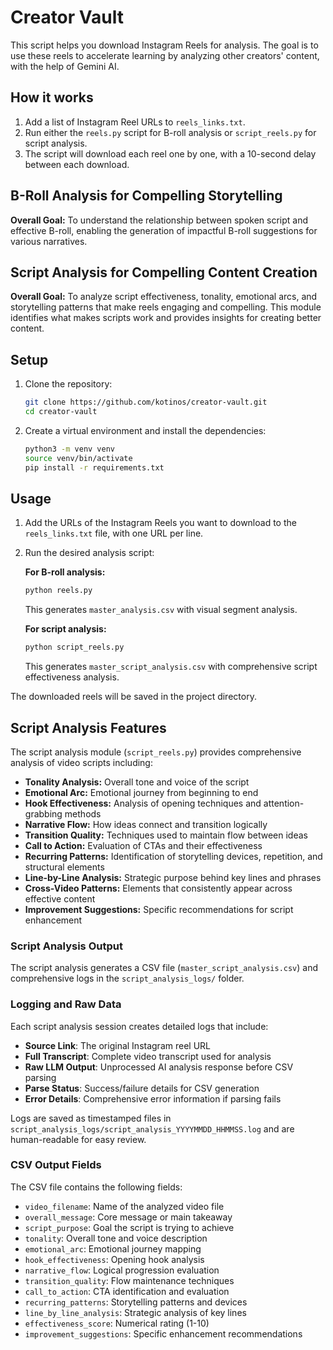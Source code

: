 # Creator Vault

This script helps you download Instagram Reels for analysis. The goal is to use these reels to accelerate learning by analyzing other creators' content, with the help of Gemini AI.

## How it works

1.  Add a list of Instagram Reel URLs to `reels_links.txt`.
2.  Run either the `reels.py` script for B-roll analysis or `script_reels.py` for script analysis.
3.  The script will download each reel one by one, with a 10-second delay between each download.

## B-Roll Analysis for Compelling Storytelling
**Overall Goal:** To understand the relationship between spoken script and effective B-roll, enabling the generation of impactful B-roll suggestions for various narratives.

## Script Analysis for Compelling Content Creation
**Overall Goal:** To analyze script effectiveness, tonality, emotional arcs, and storytelling patterns that make reels engaging and compelling. This module identifies what makes scripts work and provides insights for creating better content.

## Setup

1.  Clone the repository:
    ```bash
    git clone https://github.com/kotinos/creator-vault.git
    cd creator-vault
    ```

2.  Create a virtual environment and install the dependencies:
    ```bash
    python3 -m venv venv
    source venv/bin/activate
    pip install -r requirements.txt
    ```

## Usage

1.  Add the URLs of the Instagram Reels you want to download to the `reels_links.txt` file, with one URL per line.

2.  Run the desired analysis script:

    **For B-roll analysis:**
    ```bash
    python reels.py
    ```
    This generates `master_analysis.csv` with visual segment analysis.

    **For script analysis:**
    ```bash
    python script_reels.py
    ```
    This generates `master_script_analysis.csv` with comprehensive script effectiveness analysis.

The downloaded reels will be saved in the project directory.

## Script Analysis Features

The script analysis module (`script_reels.py`) provides comprehensive analysis of video scripts including:

- **Tonality Analysis:** Overall tone and voice of the script
- **Emotional Arc:** Emotional journey from beginning to end
- **Hook Effectiveness:** Analysis of opening techniques and attention-grabbing methods
- **Narrative Flow:** How ideas connect and transition logically
- **Transition Quality:** Techniques used to maintain flow between ideas
- **Call to Action:** Evaluation of CTAs and their effectiveness
- **Recurring Patterns:** Identification of storytelling devices, repetition, and structural elements
- **Line-by-Line Analysis:** Strategic purpose behind key lines and phrases
- **Cross-Video Patterns:** Elements that consistently appear across effective content
- **Improvement Suggestions:** Specific recommendations for script enhancement

### Script Analysis Output

The script analysis generates a CSV file (`master_script_analysis.csv`) and comprehensive logs in the `script_analysis_logs/` folder.

### Logging and Raw Data

Each script analysis session creates detailed logs that include:
- **Source Link**: The original Instagram reel URL
- **Full Transcript**: Complete video transcript used for analysis  
- **Raw LLM Output**: Unprocessed AI analysis response before CSV parsing
- **Parse Status**: Success/failure details for CSV generation
- **Error Details**: Comprehensive error information if parsing fails

Logs are saved as timestamped files in `script_analysis_logs/script_analysis_YYYYMMDD_HHMMSS.log` and are human-readable for easy review.

### CSV Output Fields

The CSV file contains the following fields:
- `video_filename`: Name of the analyzed video file
- `overall_message`: Core message or main takeaway
- `script_purpose`: Goal the script is trying to achieve
- `tonality`: Overall tone and voice description
- `emotional_arc`: Emotional journey mapping
- `hook_effectiveness`: Opening hook analysis
- `narrative_flow`: Logical progression evaluation
- `transition_quality`: Flow maintenance techniques
- `call_to_action`: CTA identification and evaluation
- `recurring_patterns`: Storytelling patterns and devices
- `line_by_line_analysis`: Strategic analysis of key lines
- `effectiveness_score`: Numerical rating (1-10)
- `improvement_suggestions`: Specific enhancement recommendations     
